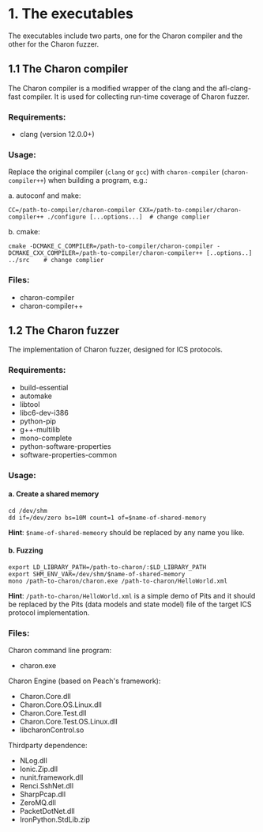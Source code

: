 # 1. The executables
The executables include two parts, one for the Charon compiler and the other for the Charon fuzzer.

## 1.1 The Charon compiler

The Charon compiler is a modified wrapper of the clang and the afl-clang-fast compiler. It is used for collecting run-time coverage of Charon fuzzer.

### Requirements:
- clang (version 12.0.0+)

### Usage:

Replace the original compiler (`clang` or `gcc`) with `charon-compiler` (`charon-compiler++`) when building a program, e.g.:

a. autoconf and make:

```shell
CC=/path-to-compiler/charon-compiler CXX=/path-to-compiler/charon-compiler++ ./configure [...options...]  # change complier
```

b. cmake:

```shell
cmake -DCMAKE_C_COMPILER=/path-to-compiler/charon-compiler -DCMAKE_CXX_COMPILER=/path-to-compiler/charon-compiler++ [..options..] ../src    # change complier
```

### Files:
- charon-compiler
- charon-compiler++


## 1.2 The Charon fuzzer

The implementation of Charon fuzzer, designed for ICS protocols.


### Requirements:
- build-essential
- automake
- libtool
- libc6-dev-i386
- python-pip
- g++-multilib
- mono-complete
- python-software-properties
- software-properties-common

### Usage:

#### a. Create a shared memory

```shell
cd /dev/shm
dd if=/dev/zero bs=10M count=1 of=$name-of-shared-memory
```

**Hint**: `$name-of-shared-memeory` should be replaced by any name you like.

####  b. Fuzzing

```shell
export LD_LIBRARY_PATH=/path-to-charon/:$LD_LIBRARY_PATH
export SHM_ENV_VAR=/dev/shm/$name-of-shared-memory
mono /path-to-charon/charon.exe /path-to-charon/HelloWorld.xml
```

**Hint**: `/path-to-charon/HelloWorld.xml` is a simple demo of Pits and it should be replaced by the Pits (data models and state model) file of the target ICS protocol implementation.


### Files:
Charon command line program:
- charon.exe

Charon Engine (based on Peach's framework):
- Charon.Core.dll
- Charon.Core.OS.Linux.dll
- Charon.Core.Test.dll
- Charon.Core.Test.OS.Linux.dll
- libcharonControl.so

Thirdparty dependence:
- NLog.dll
- Ionic.Zip.dll
- nunit.framework.dll
- Renci.SshNet.dll
- SharpPcap.dll
- ZeroMQ.dll
- PacketDotNet.dll
- IronPython.StdLib.zip